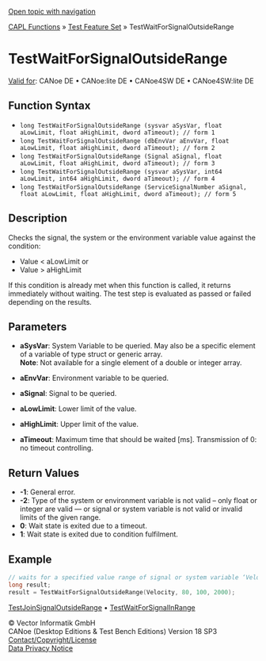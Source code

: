 [Open topic with navigation](../../../../../CANoeDEFamily.htm#Topics/CAPLFunctions/Test/Functions/CAPLfunctionTestWaitForSignalOutsideRange.md)

[CAPL Functions](../../CAPLfunctions.md) » [Test Feature Set](../CAPLfunctionsTFSOverview.md) » TestWaitForSignalOutsideRange

# TestWaitForSignalOutsideRange

[Valid for](../../../Shared/FeatureAvailability.md): CANoe DE • CANoe:lite DE • CANoe4SW DE • CANoe4SW:lite DE

## Function Syntax

- `long TestWaitForSignalOutsideRange (sysvar aSysVar, float aLowLimit, float aHighLimit, dword aTimeout); // form 1`
- `long TestWaitForSignalOutsideRange (dbEnvVar aEnvVar, float aLowLimit, float aHighLimit, dword aTimeout); // form 2`
- `long TestWaitForSignalOutsideRange (Signal aSignal, float aLowLimit, float aHighLimit, dword aTimeout); // form 3`
- `long TestWaitForSignalOutsideRange (sysvar aSysVar, int64 aLowLimit, int64 aHighLimit, dword aTimeout); // form 4`
- `long TestWaitForSignalOutsideRange (ServiceSignalNumber aSignal, float aLowLimit, float aHighLimit, dword aTimeout); // form 5`

## Description

Checks the signal, the system or the environment variable value against the condition:

- Value < aLowLimit or
- Value > aHighLimit

If this condition is already met when this function is called, it returns immediately without waiting. The test step is evaluated as passed or failed depending on the results.

## Parameters

- **aSysVar**: System Variable to be queried. May also be a specific element of a variable of type struct or generic array.  
  **Note**: Not available for a single element of a double or integer array.

- **aEnvVar**: Environment variable to be queried.

- **aSignal**: Signal to be queried.

- **aLowLimit**: Lower limit of the value.

- **aHighLimit**: Upper limit of the value.

- **aTimeout**: Maximum time that should be waited [ms]. Transmission of 0: no timeout controlling.

## Return Values

- **-1**: General error.
- **-2**: Type of the system or environment variable is not valid – only float or integer are valid — or signal or system variable is not valid or invalid limits of the given range.
- **0**: Wait state is exited due to a timeout.
- **1**: Wait state is exited due to condition fulfilment.

## Example

```c
// waits for a specified value range of signal or system variable ‘Velocity’
long result;
result = TestWaitForSignalOutsideRange(Velocity, 80, 100, 2000);
```

[TestJoinSignalOutsideRange](CAPLfunctionTestJoinSignalOutsideRange.md) • [TestWaitForSignalInRange](CAPLfunctionTestWaitForSignalInRange.md)

© Vector Informatik GmbH  
CANoe (Desktop Editions & Test Bench Editions) Version 18 SP3  
[Contact/Copyright/License](../../../Shared/ContactCopyrightLicense.md)  
[Data Privacy Notice](https://www.vector.com/int/en/company/get-info/privacy-policy/)